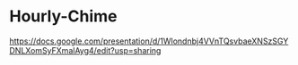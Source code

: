 Hourly-Chime
============

https://docs.google.com/presentation/d/1Wlondnbj4VVnTQsvbaeXNSzSGYDNLXomSyFXmalAyg4/edit?usp=sharing
